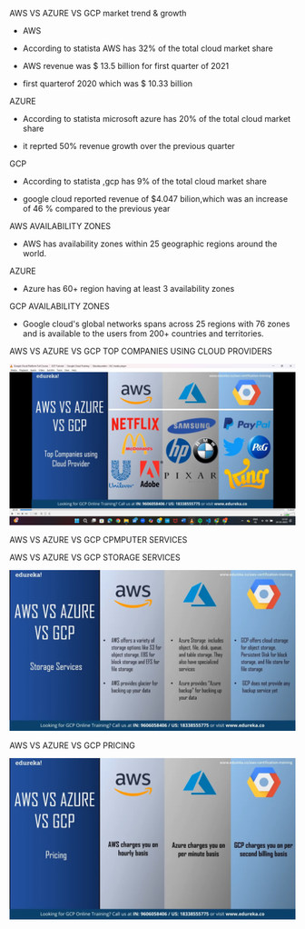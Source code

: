 

AWS VS AZURE VS GCP market trend & growth   

* AWS

* According to statista AWS has 32% of the total cloud market share 

* AWS revenue was $ 13.5 billion for first quarter of 2021

* first quarterof 2020 which was $ 10.33 billion

AZURE

* According to statista microsoft azure has 20% of the total cloud market share

* it reprted 50% revenue growth over the previous quarter

GCP
 * According to statista ,gcp has 9% of the total cloud market share
 
 * google cloud reported revenue of $4.047 bilion,which was an increase of 46 % compared to the previous year


 AWS  AVAILABILITY ZONES

* AWS has availability zones within 25 geographic regions around the world.

AZURE

* Azure has 60+ region having at least 3 availability zones

GCP AVAILABILITY ZONES

*  Google cloud's global networks spans across 25 regions with 76 zones and is available to the users from 200+ countries and territories.


AWS VS AZURE VS GCP TOP COMPANIES USING CLOUD PROVIDERS


![alt text](imgae3.png)


AWS VS AZURE VS GCP  CPMPUTER SERVICES


AWS VS AZURE VS GCP  STORAGE SERVICES


![alt text](image4.png)


AWS VS AZURE VS GCP  PRICING


![alt text](image5.png)